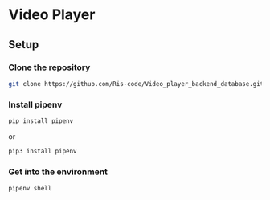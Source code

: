 # Video Player

## Setup

### Clone the repository
```bash 
git clone https://github.com/Ris-code/Video_player_backend_database.git
```

### Install pipenv
```bash
pip install pipenv
```
or

```bash
pip3 install pipenv
```

### Get into the environment
```bash
pipenv shell
```


